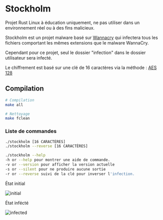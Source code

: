 # Stockholm

Projet Rust Linux à éducation uniquement, ne pas utiliser dans un environnement réel ou à des fins malicieux.

Stockholm est un projet malware basé sur [Wannacry](https://fr.wikipedia.org/wiki/WannaCry) qui infectera tous les fichiers comportant les mêmes extensions que le malware WannaCry.

Cependant pour ce projet, seul le dossier "infection" dans le dossier utilisateur sera infecté.

Le chiffrement est basé sur une clé de 16 caractères via la méthode : [AES 128](https://datatracker.ietf.org/doc/html/rfc3826)

## Compilation
```bash
# Compilation
make all

# Nettoyage
make fclean
```

### Liste de commandes
```bash
./stockholm [16 CARACTÈRES]
./stockholm --reverse [16 CARACTÈRES]

./stockholm --help
-h or --help pour montrer une aide de commande.
-v or --version pour afficher la version actuelle
-s or --silent pour ne produire aucune sortie
-r or --reverse suivi de la clé pour inverser l'infection.
```

État initial

![initial](https://github.com/user-attachments/assets/dbc13146-7df0-4b40-9f67-52cd55767f47)

État infécté

![infected](https://github.com/user-attachments/assets/0f9559c7-aa19-4c1e-9f35-0d62b085dafa)
